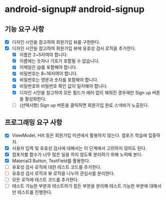 # android-signup# android-signup

## 기능 요구 사항
- [x] 디자인 시안을 참고하여 회원가입 뷰를 구현한다.
- [x] 디자인 시안을 참고하여 회원가입 뷰에 유효성 검사 로직을 추가한다.
  - [x] 이름은 2~5자여야 합니다.
  - [x] 이름에는 숫자나 기호가 포함될 수 없습니다.
  - [x] 이메일은 @를 포함해야 합니다.
  - [x] 비밀번호는 8~16자여야 합니다.
  - [x] 비밀번호는 영문과 숫자를 포함해야 합니다.
  - [x] 비밀번호와 비밀번호 확인 값이 일치해야 합니다.
  - [x] 디자인 시안을 참고하여 모든 필드가 에러 없이 채워진 경우에만 Sign up 버튼을 활성화한다.
  - [ ] (선택사항) Sign up 버튼을 클릭하면 회원가입 완료 스낵바가 노출된다.

## 프로그래밍 요구 사항
- [x] ViewModel, Hilt 등은 회원가입 미션에서 활용하지 않는다. 컴포즈 학습에 집중하자.
- [x] 사용자 입력 및 유효성 검사에 대해서는 이 단계에서 고민하지 않아도 된다.
- [x] 컴포저블 함수가 너무 많은 일을 하지 않도록 분리하기 위해 노력해 본다.
- [x] Material3 Button, TextField를 활용한다.
- [ ] 유효성 검사 로직에 대한 테스트 코드를 추가한다.
- [ ] 유효성 검사 로직과 뷰 로직을 나누어 관심사를 분리한다.
- [ ] 모든 로직에 테스트 코드를 추가한다.
- [ ] 테스트 가능한 부분과 테스트하기 힘든 부분을 분리해 테스트 가능한 부분에 대해서만 테스트를 진행한다.
